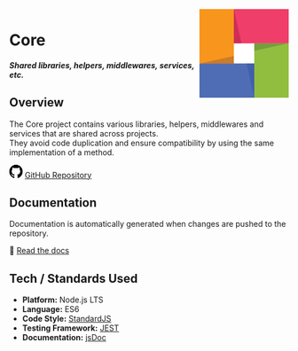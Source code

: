 <img src="/uploads/logos/playster-logo.png" align="right" />

# Core
##### Shared libraries, helpers, middlewares, services, etc.

## Overview
The Core project contains various libraries, helpers, middlewares and services that are shared across projects.  
They avoid code duplication and ensure compatibility by using the same implementation of a method.

![Github Icon](/uploads/icons/github-icon.png "Github Icon") [GitHub Repository](https://github.com/JoMedia/playster_core)

## Documentation
Documentation is automatically generated when changes are pushed to the repository.

:scroll: [Read the docs](/project/core/docs)

## Tech / Standards Used
- **Platform:** Node.js LTS
- **Language:** ES6
- **Code Style:** [StandardJS](/dev/js#standard-js)
- **Testing Framework:** [JEST](/dev/js#jest)
- **Documentation:** [jsDoc](/dev/js#js-doc)
